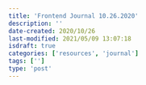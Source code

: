 ```yaml
---
title: 'Frontend Journal 10.26.2020'
description: ''
date-created: 2020/10/26
last-modified: 2021/05/09 13:07:18
isdraft: true
categories: ['resources', 'journal']
tags: ['']
type: 'post'
---
```

